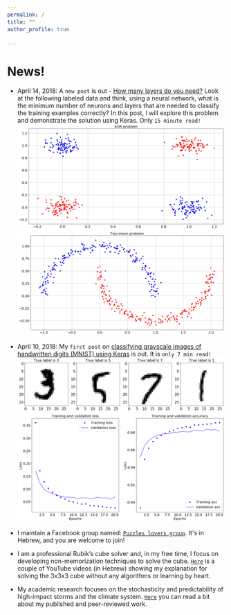 ```yaml
---
permalink: /
title: ""
author_profile: true

---
```


# News!

* April 14, 2018: A `new post` is out - [How many layers do you need?](https://naftalic.github.io//posts/2018/04/layers/) Look at the following labeled data and think, using a neural network, what is the minimum number of neurons and layers that are needed to classify the training examples correctly? In this post, I will explore this problem and demonstrate the solution using Keras. Only `15 minute read!` <img src='/images/output_19_0_2.png'><img src='/images/output_27_0_2.png'>

* April 10, 2018: My `first post` on [classifying grayscale images of handwritten digits (MNIST) using Keras](https://naftalic.github.io//posts/2018/04/mnist_keras/) is out. It is `only 7 min read!` <img src='/images/output1_4_0.png'><img src='/images/output1_20_0.png'>

* I maintain a Facebook group named: [`Puzzles lovers group`](https://www.facebook.com/groups/1462065760548710/?ref=bookmarks). It's in Hebrew, and you are welcome to join!

* I am a professional Rubik’s cube solver and, in my free time, I focus on developing non-memorization techniques to solve the cube. [`Here`](https://www.youtube.com/playlist?list=PLJyTOw7CNt_6JIielrbvACfyHGjxmcWv_) is a couple of YouTube videos (in Hebrew) showing my explanation for solving the 3x3x3 cube without any algorithms or learning by heart.

* My academic research focuses on the stochasticity and predictability of high-impact storms and the climate system. [`Here`](https://naftalic.github.io/academic_research/) you can read a bit about my published and peer-reviewed work.

